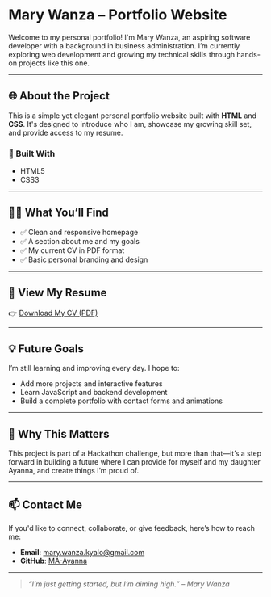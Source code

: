 # Mary Wanza – Portfolio Website

Welcome to my personal portfolio! I'm Mary Wanza, an aspiring software developer with a background in business administration. I’m currently exploring web development and growing my technical skills through hands-on projects like this one.

---

## 🌐 About the Project

This is a simple yet elegant personal portfolio website built with **HTML** and **CSS**. It's designed to introduce who I am, showcase my growing skill set, and provide access to my resume.

### 🔧 Built With
- HTML5
- CSS3

---

## 👩‍💻 What You’ll Find

- ✅ Clean and responsive homepage
- ✅ A section about me and my goals
- ✅ My current CV in PDF format
- ✅ Basic personal branding and design

---

## 📄 View My Resume

👉 [Download My CV (PDF)](./Mary-Wanza-CV.pdf)

---

## 💡 Future Goals

I’m still learning and improving every day. I hope to:
- Add more projects and interactive features
- Learn JavaScript and backend development
- Build a complete portfolio with contact forms and animations

---

## 🚀 Why This Matters

This project is part of a Hackathon challenge, but more than that—it’s a step forward in building a future where I can provide for myself and my daughter Ayanna, and create things I’m proud of.

---

## 📫 Contact Me

If you'd like to connect, collaborate, or give feedback, here’s how to reach me:

- **Email**: mary.wanza.kyalo@gmail.com  
- **GitHub**: [MA-Ayanna](https://github.com/MA-Ayanna)

---

> _“I’m just getting started, but I’m aiming high.” – Mary Wanza_

